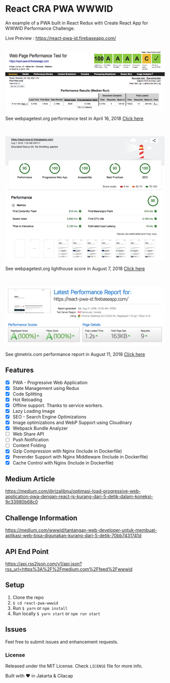 # React CRA PWA WWWID
An example of a PWA built in React Redux with Create React App for WWWID Performance Challenge.

Live Preview : https://react-pwa-id.firebaseapp.com/

<br>

<img src="assets/screenshot-score.png" />

See webpagetest.org performance test in April 16, 2018 [Click here](https://www.webpagetest.org/result/180416_BK_c2aafe31c07fde3718500ec0d3216b32/)

<br>
<br>

<img src="assets/screenshot-lighthouse.png" />

See webpagetest.org lighthouse score in August 7, 2018 [Click here](https://www.webpagetest.org/result/180807_ZA_820339d4ec6019b971718910304f3d19/)

<br>
<br>

<img src="assets/screenshot-gtmetrix.png" />

See gtmetrix.com performance report in August 11, 2018
[Click here](https://gtmetrix.com/reports/react-pwa-id.firebaseapp.com/Z4XXLavh)

## Features
- [x] PWA - Progressive Web Application
- [x] State Management using Redux
- [x] Code Splitting
- [x] Hot Reloading
- [x] Offline support. Thanks to service workers.
- [x] Lazy Loading Image
- [x] SEO - Search Engine Optimizations
- [x] Image optimizations and WebP Support using Cloudinary
- [x] Webpack Bundle Analyzer
- [ ] Web Share API
- [ ] Push Notification
- [ ] Content Folding
- [x] Gzip Compression with Nginx (Include in Dockerfile)
- [x] Prerender Support with Nginx Middleware (Include in Dockerfile)
- [x] Cache Control with Nginx (Include in Dockerfile)

## Medium Article
https://medium.com/@rizalibnu/optimasi-load-progressive-web-application-pwa-dengan-react-js-kurang-dari-5-detik-dalam-koneksi-9c33980b68c0

## Challenge Information
https://medium.com/wwwid/tantangan-web-developer-untuk-membuat-aplikasi-web-bisa-digunakan-kurang-dari-5-detik-70bb7431741d

## API End Point
https://api.rss2json.com/v1/api.json?rss_url=https%3A%2F%2Fmedium.com%2Ffeed%2Fwwwid

## Setup

1. Clone the repo
2. `$ cd react-pwa-wwwid`
3. Run `$ yarn` or `npm install`
4. Run locally `$ yarn start` or `npm run start`


## Issues

Feel free to submit issues and enhancement requests.

### License

Released under the MIT License. Check `LICENSE` file for more info.

Built with ♥ in Jakarta & Cilacap
